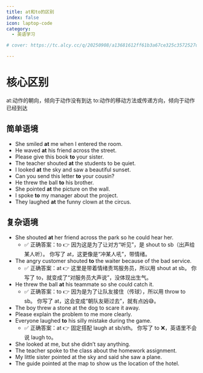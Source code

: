 ```yaml
---
title: at和to的区别
index: false
icon: laptop-code
category:
  - 英语学习

# cover: https://tc.alcy.cc/q/20250908/a13681612ff61b3a67ce325c3572527d.webp

---
```


# 核心区别
at:动作的朝向，倾向于动作没有到达
to:动作的移动方法或传递方向，倾向于动作已经到达

## 简单语境

- She smiled **at** me when I entered the room.
- He waved **at** his friend across the street.
- Please give this book **to** your sister.
- The teacher shouted **at** the students to be quiet.
- I looked **at** the sky and saw a beautiful sunset.
- Can you send this letter **to** your cousin?
- He threw the ball **to** his brother.
- She pointed **at** the picture on the wall.
- I spoke **to** my manager about the project.
- They laughed **at** the funny clown at the circus.

## 复杂语境

- She shouted **at** her friend across the park so he could hear her.
  - ✅ 正确答案：to
     👉 因为这是为了让对方“听见”，是 shout to sb（出声给某人听）。
     你写了 at，这更像是“冲某人吼”，带情绪。
- The angry customer shouted **to** the waiter because of the bad service.
  - ✅ 正确答案：at
     👉 这里是带着情绪责骂服务员，所以用 shout at sb。
     你写了 to，就变成了“对服务员大声说”，没体现出生气。
- He threw the ball **at** his teammate so she could catch it.
  - ✅ 正确答案：to
     👉 因为是为了让队友接住（传球），所以用 throw to sb。
     你写了 at，这会变成“朝队友砸过去”，就有点凶😅。
- The boy threw a stone at the dog to scare it away.
- Please explain the problem to me more clearly.
- Everyone laughed **to** his silly mistake during the game.
  - ✅ 正确答案：at
     👉 固定搭配 laugh at sb/sth。
     你写了 to ❌，英语里不会说 laugh to。
- She looked at me, but she didn’t say anything.
- The teacher spoke to the class about the homework assignment.
- My little sister pointed at the sky and said she saw a plane.
- The guide pointed at the map to show us the location of the hotel.